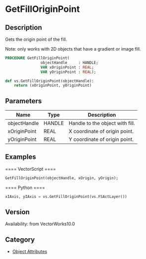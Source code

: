# GetFillOriginPoint

## Description
Gets the origin point of the fill.

Note: only works with 2D objects that have a gradient or image fill.

```pascal
PROCEDURE GetFillOriginPoint(
				objectHandle     : HANDLE;
				VAR xOriginPoint : REAL;
				VAR yOriginPoint : REAL);
```

```python
def vs.GetFillOriginPoint(objectHandle):
    return (xOriginPoint, yOriginPoint)
```

## Parameters
|Name|Type|Description|
|---|---|---|
|objectHandle|HANDLE|Handle to the object with fill.|
|xOriginPoint|REAL|X coordinate of origin point.|
|yOriginPoint|REAL|Y coordinate of origin point.|

## Examples
==== VectorScript ====
```pascal
GetFillOriginPoint(objectHandle, xOrigin, yOrigin);
```
==== Python ====
```python
xIAxis, yIAxis = vs.GetFillOriginPoint(vs.FSActLayer())
```

## Version
Availability: from VectorWorks10.0

## Category
* [Object Attributes](../Categories/Object%20Attributes.md)
